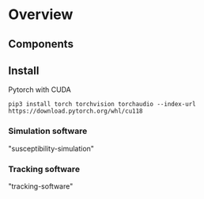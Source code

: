# Overview

## Components

## Install

Pytorch with CUDA
```
pip3 install torch torchvision torchaudio --index-url https://download.pytorch.org/whl/cu118
```

### Simulation software
"susceptibility-simulation"

### Tracking software
"tracking-software"